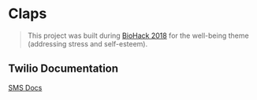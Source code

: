 # Claps

> This project was built during [BioHack 2018](http://biohackucr.com) for the well-being theme (addressing stress and self-esteem).

## Twilio Documentation

[SMS Docs](https://www.twilio.com/blog/2016/04/send-text-in-javascript-node-in-30-seconds.html)
